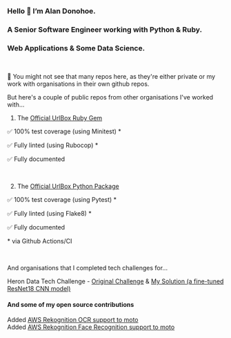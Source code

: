 ### Hello 👋 I’m Alan Donohoe.
### A Senior Software Engineer working with Python & Ruby.
### Web Applications & Some Data Science.
<br>

👀 You might not see that many repos here, as they're either private or my work with organisations in their own github repos.

But here's a couple of public repos from other organisations I've worked with...

1. The [Official UrlBox Ruby Gem](https://github.com/urlbox/urlbox-ruby)

  ✅ 100% test coverage (using Minitest) \*
  
  ✅ Fully linted (using Rubocop) \*
  
  ✅ Fully documented
  
  <br>
  
2. The [Official UrlBox Python Package](https://github.com/urlbox/urlbox-python)

  ✅ 100% test coverage (using Pytest) \*
  
  ✅ Fully linted (using Flake8) \*
  
  ✅ Fully documented
  
  \* via Github Actions/CI
  
  <br>


And organisations that I completed tech challenges for...

Heron Data Tech Challenge - [Original Challenge](https://github.com/heron-data/join-the-siege) & [My Solution (a fine-tuned ResNet18 CNN model)](https://github.com/AlanDonohoe/join-the-siege)
  
  
  
  #### And some of my open source contributions <br>
  
  Added [AWS Rekognition OCR support to moto](https://github.com/spulec/moto/pull/4957) <br>
  Added [AWS Rekognition Face Recognition support to moto](https://github.com/spulec/moto/pull/5115)
  <br>
  <br>


 
 <!--
**AlanDonohoe/alandonohoe** is a ✨ _special_ ✨ repository because its `README.md` (this file) appears on your GitHub profile.

Here are some ideas to get you started:

- 🔭 I’m currently working on ...
- 🌱 I’m currently learning ...
- 👯 I’m looking to collaborate on ...
- 🤔 I’m looking for help with ...
- 💬 Ask me about ...
- 📫 How to reach me: ...
- 😄 Pronouns: ...
- ⚡ Fun fact: ...
-->

